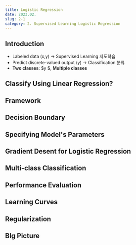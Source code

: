 ```yaml
---
title: Logistic Regression
date: 2023.02.
slug: 2-1
category: 2. Supervised Learning Logistic Regression
---
```


## Introduction

- Labeled data (x,y) &rightarrow; Supervised Learning 지도학습
- Predict discrete-valued output (y) &rightarrow; Classification 분류
- __Two classes__: $y $, __Multiple classes__

## Classify Using Linear Regression?

## Framework

## Decision Boundary

## Specifying Model's Parameters

## Gradient Desent for Logistic Regression

## Multi-class Classification

## Performance Evaluation

## Learning Curves

## Regularization

## BIg Picture